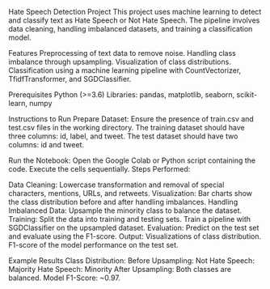 Hate Speech Detection Project
    This project uses machine learning to detect and classify text as Hate Speech or Not Hate Speech. The pipeline involves data cleaning, handling imbalanced datasets, and training a classification model.

Features
    Preprocessing of text data to remove noise.
    Handling class imbalance through upsampling.
    Visualization of class distributions.
    Classification using a machine learning pipeline with CountVectorizer, TfidfTransformer, and SGDClassifier.

Prerequisites
    Python (>=3.6)
    Libraries: pandas, matplotlib, seaborn, scikit-learn, numpy

Instructions to Run
Prepare Dataset:
    Ensure the presence of train.csv and test.csv files in the working directory.
    The training dataset should have three columns: id, label, and tweet.
    The test dataset should have two columns: id and tweet.
    
Run the Notebook:
    Open the Google Colab or Python script containing the code.
    Execute the cells sequentially.
Steps Performed:

Data Cleaning:
    Lowercase transformation and removal of special characters, mentions, URLs, and retweets.
Visualization:
    Bar charts show the class distribution before and after handling imbalances.
Handling Imbalanced Data:
    Upsample the minority class to balance the dataset.
Training:
    Split the data into training and testing sets.
    Train a pipeline with SGDClassifier on the upsampled dataset.
Evaluation:
    Predict on the test set and evaluate using the F1-score.
Output:
    Visualizations of class distribution.
    F1-score of the model performance on the test set.

Example Results
Class Distribution:
    Before Upsampling:
        Not Hate Speech: Majority
        Hate Speech: Minority
    After Upsampling:
        Both classes are balanced.
Model F1-Score: ~0.97.